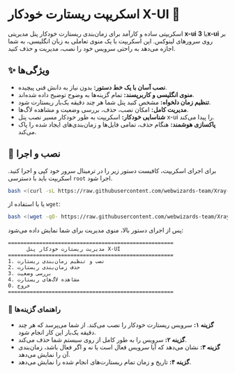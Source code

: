 # اسکریپت ریستارت خودکار X-UI 🚀

اسکریپتی ساده و کارآمد برای زمان‌بندی ریستارت خودکار پنل مدیریتی **x-ui** یا **3x-ui** بر روی سرورهای لینوکس. این اسکریپت با یک منوی تعاملی به زبان انگلیسی، به شما اجازه می‌دهد به راحتی سرویس خود را نصب، مدیریت و حذف کنید.

## ✨ ویژگی‌ها

- **نصب آسان با یک خط دستور:** بدون نیاز به دانش فنی پیچیده.
- **منوی انگلیسی و کاربرپسند:** تمام گزینه‌ها به وضوح توضیح داده شده‌اند.
- **تنظیم زمان دلخواه:** مشخص کنید پنل شما هر چند دقیقه یک‌بار ریستارت شود.
- **مدیریت کامل:** امکان نصب، حذف، بررسی وضعیت و مشاهده لاگ‌ها.
- **شناسایی خودکار:** اسکریپت به طور خودکار مسیر نصب پنل x-ui را پیدا می‌کند.
- **پاکسازی هوشمند:** هنگام حذف، تمامی فایل‌ها و زمان‌بندی‌های ایجاد شده را پاک می‌کند.

## 🚀 نصب و اجرا

برای اجرای اسکریپت، کافیست دستور زیر را در ترمینال سرور خود کپی و اجرا کنید. اسکریپت باید با دسترسی `root` اجرا شود.

```bash
bash <(curl -sL https://raw.githubusercontent.com/webwizards-team/Xray-Restart/refs/heads/main/install.sh)
```

یا با استفاده از `wget`:

```bash
bash <(wget -qO- https://raw.githubusercontent.com/webwizards-team/Xray-Restart/refs/heads/main/install.sh)
```

پس از اجرای دستور بالا، منوی مدیریت برای شما نمایش داده می‌شود:

```
=====================================================
      مدیریت ریستارت خودکار پنل X-UI
=====================================================
1. نصب و تنظیم زمان‌بندی ریستارت
2. حذف زمان‌بندی ریستارت
3. بررسی وضعیت
4. مشاهده لاگ‌های ریستارت
0. خروج
=====================================================
```

### 📖 راهنمای گزینه‌ها

- **گزینه ۱:** سرویس ریستارت خودکار را نصب می‌کند. از شما می‌پرسد که هر چند دقیقه یک‌بار این کار انجام شود.
- **گزینه ۲:** سرویس را به طور کامل از روی سیستم شما حذف می‌کند.
- **گزینه ۳:** نشان می‌دهد که آیا سرویس فعال است یا نه و اگر فعال باشد، زمان‌بندی آن را نمایش می‌دهد.
- **گزینه ۴:** تاریخ و زمان تمام ریستارت‌های انجام شده را نمایش می‌دهد.
